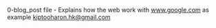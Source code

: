 0-blog_post file - Explains how the web work with www.google.com as example
<author><kiptooharon.hk@gmail.com>
